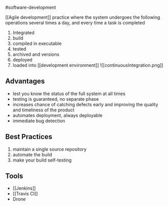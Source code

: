 
#software-development 

[[Agile development]] practice where the system undergoes the following operations several times a day, and every time a task is completed
1. Integrated
2. build
3. compiled in executable
4. tested
5. archived and versions
6. deployed
7. loaded into [[development environment]]
![[continuousIntegration.png]]

## Advantages
- lest you know the status of the full system at all times
- testing is guaranteed, no separate phase 
- increases chance of catching defects early and improving the quality and timeliness of the product
- automates deployment, always deployable
- immediate bug detection
## Best Practices
1. maintain a single source repository
2. automate the build
3. make your build self-testing
## Tools
- [[Jenkins]]
- [[Travis CI]]
- Drone